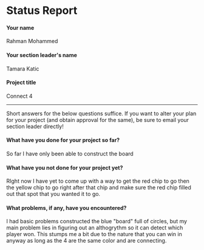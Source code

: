 # Status Report

#### Your name

Rahman Mohammed

#### Your section leader's name

Tamara Katic

#### Project title

Connect 4

***

Short answers for the below questions suffice. If you want to alter your plan for your project (and obtain approval for the same), be sure to email your section leader directly!

#### What have you done for your project so far?

So far I have only been able to construct the board

#### What have you not done for your project yet?

RIght now I have yet to come up with a way to get the red chip to go then the yellow chip to go right after that chip and make sure the red chip filled out that spot that you wanted it to go.

#### What problems, if any, have you encountered?

I had basic problems constructed the blue "board" full of circles, but my main problem lies in figuring out an althogrythm so it can detect which player won. This stumps me a bit due to the nature that you can win in anyway as long as the 4 are the same color and are connecting.
